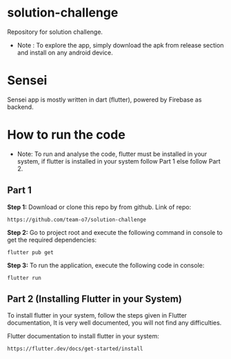 # solution-challenge
Repository for solution challenge.
* Note : To explore the app, simply download the apk from release section and install on any android device.

# Sensei
Sensei app is mostly written in dart (flutter), powered by Firebase as backend.

# How to run the code
* Note: To run and analyse the code, flutter must be installed in your system, if flutter is installed in your system follow Part 1 else follow Part 2.

## Part 1

**Step 1:**
Download or clone this repo by from github.
Link of repo:

```
https://github.com/team-o7/solution-challenge
```

**Step 2:**
Go to project root and execute the following command in console to get the required dependencies: 

```
flutter pub get 
```

**Step 3:**
To run the application, execute the following code in console:

```
flutter run
```

## Part 2 (Installing Flutter in your System)
To install flutter in your system, follow the steps given in Flutter documentation, It is very well documented, you will not find any difficulties.

Flutter documentation to install flutter in your system:


```
https://flutter.dev/docs/get-started/install
```

